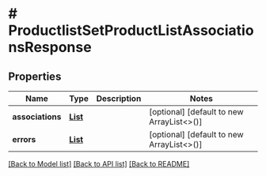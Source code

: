 # # ProductlistSetProductListAssociationsResponse


## Properties 


Name | Type | Description | Notes
------------ | ------------- | ------------- | -------------
**associations**| [**List<ProductlistProductListAssociation>**](ProductlistProductListAssociation.md) |   | [optional] [default to new ArrayList<>()]
**errors**| [**List<ProductlistProductListAssociationError>**](ProductlistProductListAssociationError.md) |   | [optional] [default to new ArrayList<>()]


[[Back to Model list]](../../README.md#models) [[Back to API list]](../../README.md#endpoints) [[Back to README]](../../README.md)

